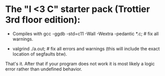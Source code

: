 # The "I <3 C" starter pack (Trottier 3rd floor edition):

- Compiles with gcc -ggdb -std=c11 -Wall -Wextra -pedantic *.c; # fix all warnings.

- valgrind ./a.out; # fix all errors and warnings (this will include the exact location of segfaults btw).

That's it. After that if your program does not work it is most likely a logic error rather than undefined behavior.
